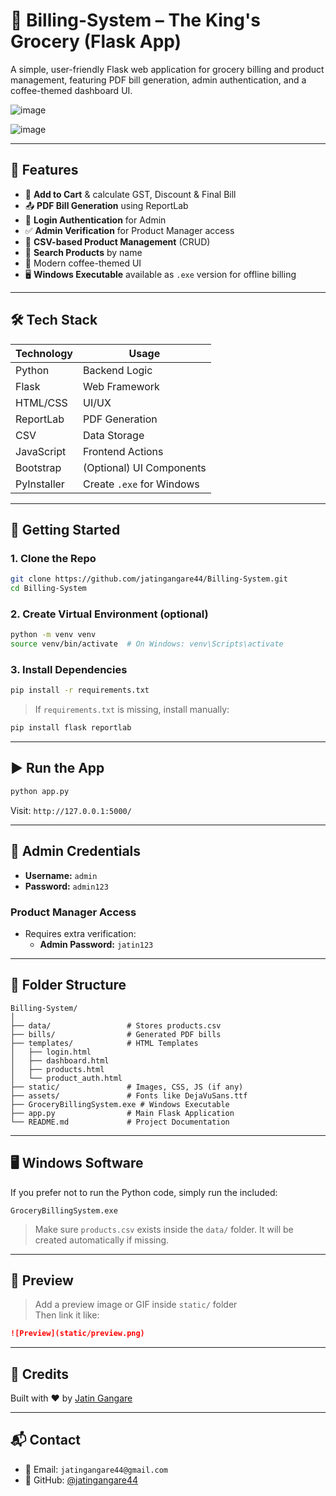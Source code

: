 
# 🛒 Billing-System – The King's Grocery (Flask App)

A simple, user-friendly Flask web application for grocery billing and product management, featuring PDF bill generation, admin authentication, and a coffee-themed dashboard UI.

![image](https://github.com/user-attachments/assets/054ad71e-ce11-4723-aa20-b3e6fdc95992)

![image](https://github.com/user-attachments/assets/56e3d395-fc98-44fd-b97a-0cb6c2b3122e)



---

## 📌 Features

- 🧾 **Add to Cart** & calculate GST, Discount & Final Bill
- 📤 **PDF Bill Generation** using ReportLab
- 🔐 **Login Authentication** for Admin
- ✅ **Admin Verification** for Product Manager access
- 📁 **CSV-based Product Management** (CRUD)
- 🔎 **Search Products** by name
- 💅 Modern coffee-themed UI
- 🖥️ **Windows Executable** available as `.exe` version for offline billing

---

## 🛠️ Tech Stack

| Technology | Usage |
|------------|--------|
| Python     | Backend Logic |
| Flask      | Web Framework |
| HTML/CSS   | UI/UX |
| ReportLab  | PDF Generation |
| CSV        | Data Storage |
| JavaScript | Frontend Actions |
| Bootstrap  | (Optional) UI Components |
| PyInstaller | Create `.exe` for Windows |

---

## 🚀 Getting Started

### 1. Clone the Repo

```bash
git clone https://github.com/jatingangare44/Billing-System.git
cd Billing-System
```

### 2. Create Virtual Environment (optional)

```bash
python -m venv venv
source venv/bin/activate  # On Windows: venv\Scripts\activate
```

### 3. Install Dependencies

```bash
pip install -r requirements.txt
```

> If `requirements.txt` is missing, install manually:

```bash
pip install flask reportlab
```

---

## ▶️ Run the App

```bash
python app.py
```

Visit: `http://127.0.0.1:5000/`

---

## 🔑 Admin Credentials

- **Username:** `admin`
- **Password:** `admin123`

### Product Manager Access

- Requires extra verification:
  - **Admin Password:** `jatin123`

---

## 📂 Folder Structure

```
Billing-System/
│
├── data/                 # Stores products.csv
├── bills/                # Generated PDF bills
├── templates/            # HTML Templates
│   ├── login.html
│   ├── dashboard.html
│   ├── products.html
│   └── product_auth.html
├── static/               # Images, CSS, JS (if any)
├── assets/               # Fonts like DejaVuSans.ttf
├── GroceryBillingSystem.exe # Windows Executable
├── app.py                # Main Flask Application
└── README.md             # Project Documentation
```

---

## 🖥️ Windows Software

If you prefer not to run the Python code, simply run the included:

```
GroceryBillingSystem.exe
```

> Make sure `products.csv` exists inside the `data/` folder. It will be created automatically if missing.

---

## 📸 Preview

> Add a preview image or GIF inside `static/` folder  
> Then link it like:

```md
![Preview](static/preview.png)
```

---

## 🤝 Credits

Built with ❤️ by [Jatin Gangare](https://github.com/jatingangare44)

---

## 📬 Contact

- 📧 Email: `jatingangare44@gmail.com`
- 🔗 GitHub: [@jatingangare44](https://github.com/jatingangare44)
